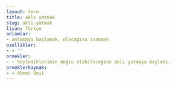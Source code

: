 ```yaml
---
layout: term
title: aklı yatmak
slug: akli-yatmak
lisan: Türkçe
anlamlar:
- anlamaya başlamak, olacağına inanmak
ozellikler:
- - ''
ornekler:
- - Söylediklerimin doğru olabileceğine aklı yatmaya başladı.
orneklerkaynak:
- - Ahmet Ümit
---
```

